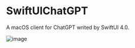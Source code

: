 # SwiftUIChatGPT
A macOS client for ChatGPT writed by SwiftUI 4.0.


![image](https://github.com/oldedcoder/SwiftChatGPT/demo.gif)